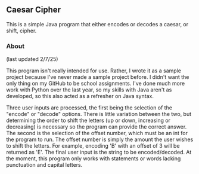 ## Caesar Cipher
This is a simple Java program that either encodes or decodes a caesar, or shift, cipher. 

### About
(last updated 2/7/25)

This program isn't really intended for use. Rather, I wrote it as a sample project because I've never made a sample project before. I didn't want the only thing on my GitHub to be school assignments. I've done much more work with Python over the last year, so my skills with Java aren't as developed, so this also acted as a refresher on Java syntax.

Three user inputs are processed, the first being the selection of the "encode" or "decode" options. There is little variation between the two, but determining the order to shift the letters (up or down, increasing or decreasing) is necessary so the program can provide the correct answer. The second is the selection of the offset number, which must be an int for the program to run. The offset number is simply the amount the user wishes to shift the letters. For example, encoding 'B' with an offset of 3 will be returned as 'E'. The final user input is the string to be encoded/decoded. At the moment, this program only works with statements or words lacking punctuation and capital letters.
